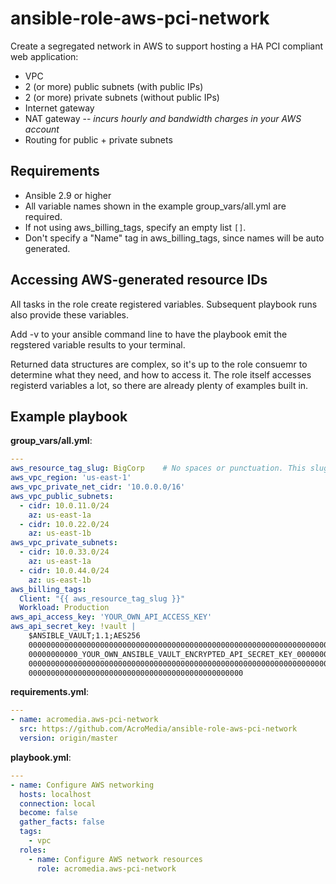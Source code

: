 # ansible-role-aws-pci-network

Create a segregated network in AWS to support hosting a HA PCI compliant web application:
- VPC
- 2 (or more) public subnets (with public IPs)
- 2 (or more) private subnets (without public IPs)
- Internet gateway
- NAT gateway -- *incurs hourly and bandwidth charges in your AWS account*
- Routing for public + private subnets

## Requirements

- Ansible 2.9 or higher
- All variable names shown in the example group_vars/all.yml are required.
- If not using aws_billing_tags, specify an empty list `[]`.
- Don't specify a "Name" tag in aws_billing_tags, since names will be auto generated.

## Accessing AWS-generated resource IDs

All tasks in the role create registered variables. Subsequent playbook runs also provide these variables.

Add -v to your ansible command line to have the playbook emit the regstered variable results to your terminal.

Returned data structures are complex, so it's up to the role consuemr to determine what they need, and how to access it. The role itself accesses registerd variables a lot, so there are already plenty of examples built in.

## Example playbook

**group_vars/all.yml**:
```yaml
---
aws_resource_tag_slug: BigCorp    # No spaces or punctuation. This slug will be used to construct meaningful 'Name' tag values.
aws_vpc_region: 'us-east-1'
aws_vpc_private_net_cidr: '10.0.0.0/16'
aws_vpc_public_subnets:
  - cidr: 10.0.11.0/24
    az: us-east-1a
  - cidr: 10.0.22.0/24
    az: us-east-1b
aws_vpc_private_subnets:
  - cidr: 10.0.33.0/24
    az: us-east-1a
  - cidr: 10.0.44.0/24
    az: us-east-1b
aws_billing_tags:
  Client: "{{ aws_resource_tag_slug }}"
  Workload: Production
aws_api_access_key: 'YOUR_OWN_API_ACCESS_KEY'
aws_api_secret_key: !vault |
    $ANSIBLE_VAULT;1.1;AES256
    00000000000000000000000000000000000000000000000000000000000000000000000000000000
    00000000000_YOUR_OWN_ANSIBLE_VAULT_ENCRYPTED_API_SECRET_KEY_00000000000000000000
    00000000000000000000000000000000000000000000000000000000000000000000000000000000
    000000000000000000000000000000000000000000000000
```

**requirements.yml**:
```yaml
---
- name: acromedia.aws-pci-network
  src: https://github.com/AcroMedia/ansible-role-aws-pci-network
  version: origin/master

```
**playbook.yml**:
```yaml
---
- name: Configure AWS networking
  hosts: localhost
  connection: local
  become: false
  gather_facts: false
  tags:
    - vpc
  roles:
    - name: Configure AWS network resources
      role: acromedia.aws-pci-network
```
